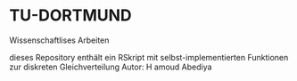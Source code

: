 # TU-DORTMUND
Wissenschaftlises Arbeiten

dieses Repository enthält ein RSkript mit selbst-implementierten Funktionen zur diskreten Gleichverteilung
Autor: H amoud Abediya
